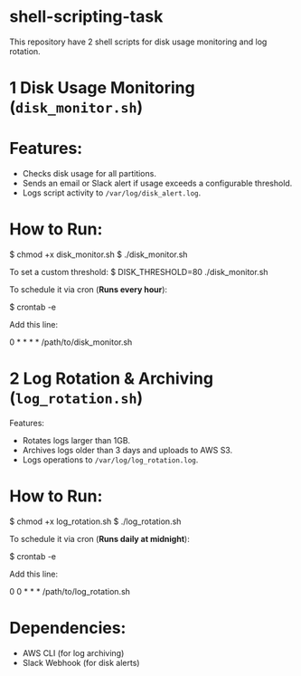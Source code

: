 # shell-scripting-task

This repository have 2 shell scripts for disk usage monitoring and log rotation.

# 1 Disk Usage Monitoring (`disk_monitor.sh`)

# Features:
- Checks disk usage for all partitions.
- Sends an email or Slack alert if usage exceeds a configurable threshold.
- Logs script activity to `/var/log/disk_alert.log`.


# How to Run:
$ chmod +x disk_monitor.sh
$ ./disk_monitor.sh

To set a custom threshold:
$ DISK_THRESHOLD=80 ./disk_monitor.sh

To schedule it via cron (**Runs every hour**):

$ crontab -e

Add this line:

0 * * * * /path/to/disk_monitor.sh




# 2️ Log Rotation & Archiving (`log_rotation.sh`)

Features:
- Rotates logs larger than 1GB.
- Archives logs older than 3 days and uploads to AWS S3.
- Logs operations to `/var/log/log_rotation.log`.

# How to Run:

$ chmod +x log_rotation.sh
$ ./log_rotation.sh

To schedule it via cron (**Runs daily at midnight**):

$ crontab -e

Add this line:

0 0 * * * /path/to/log_rotation.sh


# Dependencies:
- AWS CLI (for log archiving)
- Slack Webhook (for disk alerts)


